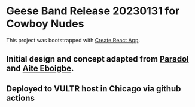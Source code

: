 # Geese Band Release 20230131 for Cowboy Nudes

This project was bootstrapped with [Create React App](https://github.com/facebook/create-react-app).

## Initial design and concept adapted from [Paradol](https://www.paredol.com/) and [Aite Eboigbe](https://github.com/nohr).

## Deployed to VULTR host in Chicago via github actions